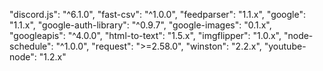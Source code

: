 "discord.js": "^6.1.0",
"fast-csv": "^1.0.0",
"feedparser": "1.1.x",
"google": "1.1.x",
"google-auth-library": "^0.9.7",
"google-images": "0.1.x",
"googleapis": "^4.0.0",
"html-to-text": "1.5.x",
"imgflipper": "1.0.x",
"node-schedule": "^1.0.0",
"request": ">=2.58.0",
"winston": "2.2.x",
"youtube-node": "1.2.x"
